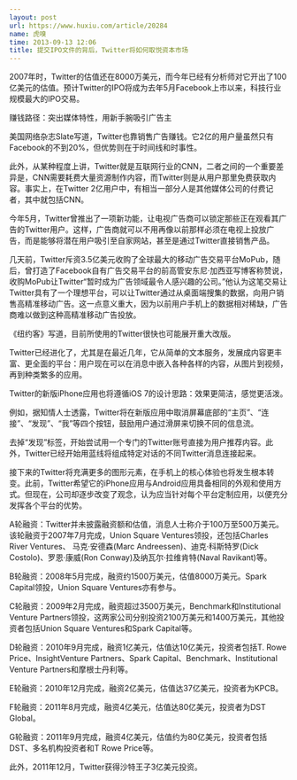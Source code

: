 ```yaml
---
layout: post
url: https://www.huxiu.com/article/20284
name: 虎嗅
time: 2013-09-13 12:06
title: 提交IPO文件的背后，Twitter将如何取悦资本市场
---
```

2007年时，Twitter的估值还在8000万美元，而今年已经有分析师对它开出了100亿美元的估值。预计Twitter的IPO将成为去年5月Facebook上市以来，科技行业规模最大的IPO交易。

赚钱路径：突出媒体特性，用新手腕吸引广告主

美国网络杂志Slate写道，Twitter也靠销售广告赚钱。它2亿的用户量虽然只有Facebook的不到20%，但优势则在于时间线和时事性。

此外，从某种程度上讲，Twitter就是互联网行业的CNN，二者之间的一个重要差异是，CNN需要耗费大量资源制作内容，而Twitter则是从用户那里免费获取内容。事实上，在Twitter 2亿用户中，有相当一部分人是其他媒体公司的付费记者，其中就包括CNN。

今年5月，Twitter曾推出了一项新功能，让电视广告商可以锁定那些正在观看其广告的Twitter用户。这样，广告商就可以不用再像以前那样必须在电视上投放广告，而是能够将潜在用户吸引至自家网站，甚至是通过Twitter直接销售产品。

几天前，Twitter斥资3.5亿美元收购了全球最大的移动广告交易平台MoPub，随后，曾打造了Facebook自有广告交易平台的前高管安东尼·加西亚写博客称赞说，收购MoPub让Twitter“暂时成为广告领域最令人感兴趣的公司。”他认为这笔交易让Twitter具有了一个理想平台，可以让Twitter通过从桌面端搜集的数据，向用户销售高精准移动广告。这一点意义重大，因为以前用户手机上的数据相对稀缺，广告商难以做到这种高精准移动广告投放。

《纽约客》写道，目前所使用的Twitter很快也可能展开重大改版。

Twitter已经进化了，尤其是在最近几年，它从简单的文本服务，发展成内容更丰富、更全面的平台：用户现在可以在消息中嵌入各种各样的内容，从图片到视频，再到种类繁多的应用。

Twitter的新版iPhone应用也将遵循iOS 7的设计思路：效果更简洁，感觉更活泼。

例如，据知情人士透露，Twitter将在新版应用中取消屏幕底部的“主页”、“连接”、“发现”、“我”等四个按钮，鼓励用户通过滑屏来切换不同的信息流。

去掉“发现”标签，开始尝试用一个专门的Twitter账号直接为用户推荐内容。此外，Twitter已经开始用蓝线将组成特定对话的不同Twitter消息连接起来。

接下来的Twitter将充满更多的图形元素，在手机上的核心体验也将发生根本转变。此前，Twitter希望它的iPhone应用与Android应用具备相同的外观和使用方式。但现在，公司却逐步改变了观念，认为应当针对每个平台定制应用，以便充分发挥各个平台的优势。

A轮融资：Twitter并未披露融资额和估值，消息人士称介于100万至500万美元。该轮融资于2007年7月完成，Union Square Ventures领投，还包括Charles River Ventures、 马克·安德森(Marc Andreessen)、迪克·科斯特罗(Dick Costolo)、罗恩·康威(Ron Conway)及纳瓦尔·拉维肯特(Naval Ravikant)等。

B轮融资：2008年5月完成，融资约1500万美元，估值8000万美元。Spark Capital领投，Union Square Ventures亦有参与。

C轮融资：2009年2月完成，融资超过3500万美元，Benchmark和Institutional Venture Partners领投，这两家公司分别投资2100万美元和1400万美元，其他投资者包括Union Square Ventures和Spark Capital等。

D轮融资：2010年9月完成，融资1亿美元，估值达10亿美元，投资者包括T. Rowe Price、InsightVenture Partners、Spark Capital、Benchmark、Institutional Venture Partners和摩根士丹利等。

E轮融资：2010年12月完成，融资2亿美元，估值达37亿美元，投资者为KPCB。

F轮融资：2011年8月完成，融资4亿美元，估值达80亿美元，投资者为DST Global。

G轮融资：2011年9月完成，融资4亿美元，估值约为80亿美元，投资者包括DST、多名机构投资者和T Rowe Price等。

此外，2011年12月，Twitter获得沙特王子3亿美元投资。


